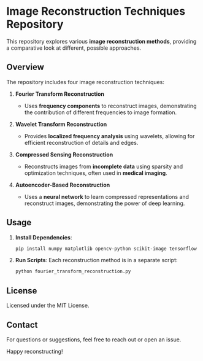 # Image Reconstruction Techniques Repository

This repository explores various **image reconstruction methods**, providing a comparative look at different, possible approaches.

## Overview

The repository includes four image reconstruction techniques:

1. **Fourier Transform Reconstruction**
   - Uses **frequency components** to reconstruct images, demonstrating the contribution of different frequencies to image formation.

2. **Wavelet Transform Reconstruction**
   - Provides **localized frequency analysis** using wavelets, allowing for efficient reconstruction of details and edges.

3. **Compressed Sensing Reconstruction**
   - Reconstructs images from **incomplete data** using sparsity and optimization techniques, often used in **medical imaging**.

4. **Autoencoder-Based Reconstruction**
   - Uses a **neural network** to learn compressed representations and reconstruct images, demonstrating the power of deep learning.

## Usage
1. **Install Dependencies**:
   ```sh
   pip install numpy matplotlib opencv-python scikit-image tensorflow pywavelets
   ```
2. **Run Scripts**: Each reconstruction method is in a separate script:
   ```sh
   python fourier_transform_reconstruction.py
   ```

## License
Licensed under the MIT License.

## Contact
For questions or suggestions, feel free to reach out or open an issue.

Happy reconstructing!
